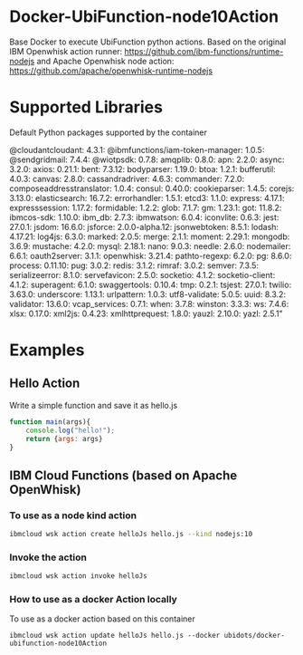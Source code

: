 # Docker-UbiFunction-node10Action

Base Docker to execute UbiFunction python actions. Based on the original IBM Openwhisk action runner: https://github.com/ibm-functions/runtime-nodejs and Apache Openwhisk node action: https://github.com/apache/openwhisk-runtime-nodejs

# Supported Libraries

Default Python packages supported by the container

@cloudantcloudant:  4.3.1:
@ibmfunctions/iam-token-manager: 1.0.5:
@sendgridmail: 7.4.4:
@wiotpsdk: 0.7.8:
amqplib: 0.8.0:
apn: 2.2.0:
async: 3.2.0:
axios: 0.21.1:
bent: 7.3.12:
bodyparser: 1.19.0:
btoa: 1.2.1:
bufferutil: 4.0.3:
canvas: 2.8.0:
cassandradriver: 4.6.3:
commander: 7.2.0:
composeaddresstranslator: 1.0.4:
consul: 0.40.0:
cookieparser:  1.4.5:
corejs:  3.13.0:
elasticsearch: 16.7.2:
errorhandler: 1.5.1:
etcd3: 1.1.0:
express: 4.17.1:
expresssession:  1.17.2:
formidable: 1.2.2:
glob: 7.1.7:
gm: 1.23.1:
got: 11.8.2:
ibmcos-sdk:  1.10.0:
ibm_db: 2.7.3:
ibmwatson:  6.0.4:
iconvlite:  0.6.3:
jest: 27.0.1:
jsdom: 16.6.0:
jsforce: 2.0.0-alpha.12:
jsonwebtoken: 8.5.1:
lodash: 4.17.21:
log4js: 6.3.0:
marked: 2.0.5:
merge: 2.1.1:
moment: 2.29.1:
mongodb: 3.6.9:
mustache: 4.2.0:
mysql: 2.18.1:
nano: 9.0.3:
needle: 2.6.0:
nodemailer: 6.6.1:
oauth2server:  3.1.1:
openwhisk: 3.21.4:
pathto-regexp:  6.2.0:
pg: 8.6.0:
process: 0.11.10:
pug: 3.0.2:
redis: 3.1.2:
rimraf: 3.0.2:
semver: 7.3.5:
serializeerror:  8.1.0:
servefavicon:  2.5.0:
socketio:  4.1.2:
socketio-client:  4.1.2:
superagent: 6.1.0:
swaggertools:  0.10.4:
tmp: 0.2.1:
tsjest:  27.0.1:
twilio: 3.63.0:
underscore: 1.13.1:
urlpattern:  1.0.3:
utf8-validate:  5.0.5:
uuid: 8.3.2:
validator: 13.6.0:
vcap_services: 0.7.1:
when: 3.7.8:
winston: 3.3.3:
ws: 7.4.6:
xlsx: 0.17.0:
xml2js: 0.4.23:
xmlhttprequest: 1.8.0:
yauzl: 2.10.0:
yazl: 2.5.1"
# Examples

## Hello Action
Write a simple function and save it as hello.js

```js
function main(args){
    console.log("hello!");
    return {args: args}
}
```

## IBM Cloud Functions (based on Apache OpenWhisk)

### To use as a node kind action

```bash
ibmcloud wsk action create helloJs hello.js --kind nodejs:10
```

### Invoke the action

```bash
ibmcloud wsk action invoke helloJs
```

### How to use as a docker Action locally

To use as a docker action based on this container

```
ibmcloud wsk action update helloJs hello.js --docker ubidots/docker-ubifunction-node10Action
```
